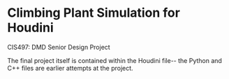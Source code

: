 # Climbing Plant Simulation for Houdini
CIS497: DMD Senior Design Project

The final project itself is contained within the Houdini file-- the Python and C++ files are earlier attempts at the project.